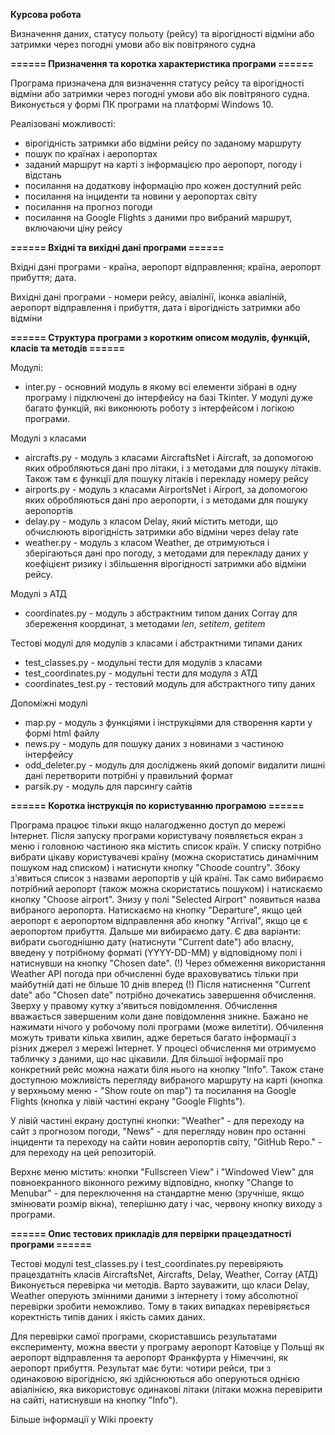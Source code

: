 __Курсова робота__

Визначення даних, статусу польоту (рейсу) та вірогідності відміни або затримки через погодні умови або вік повітряного судна

__====== Призначення та коротка характеристика програми ======__

Програма призначена для визначення статусу рейсу та вірогідності відміни або затримки через погодні умови або вік повітряного судна.
Виконується у формі ПК програми на платформі Windows 10.

Реалізовані можливості:
* вірогідність затримки або відміни рейсу по заданому маршруту
* пошук по країнах і аеропортах
* заданий маршрут на карті з інформацією про аеропорт, погоду і відстань
* посилання на додаткову інформацію про кожен доступний рейс
* посилання на інциденти та новини у аеропортах світу
* посилання на прогноз погоди
* посилання на Google Flights з даними про вибраний маршрут, включаючи ціну рейсу

__====== Вхідні та вихідні дані програми ======__

Вхідні дані програми - країна, аеропорт відправлення; країна, аеропорт прибуття; дата.

Вихідні дані програми - номери рейсу, авіалінії, іконка авіаліній, аеропорт відправлення і прибуття, дата і вірогідність затримки або відміни

__====== Структура програми з коротким описом модулів, функцій, класів та методів ======__

Модулі:

* inter.py - основний модуль в якому всі елементи зібрані в одну програму і підключені до інтерфейсу на базі Tkinter. У модулі дуже багато функцій, які виконюють роботу з інтерфейсом і логікою програми.

Модулі з класами
* aircrafts.py - модуль з класами AircraftsNet i Aircraft, за допомогою яких обробляються дані про літаки, і з методами для пошуку літаків. Також там є функції для пошуку літаків і перекладу номеру рейсу
* airports.py - модуль з класами AirportsNet i Airport, за допомогою яких обробляються дані про аеропорти, і з методами для пошуку аеропортів
* delay.py - модуль з класом Delay, який містить методи, що обчислюють вірогідність затримки або відміни через delay rate
* weather.py - модуль з класом Weather, де отримуються і зберігаються дані про погоду, з методами для перекладу даних у коефіцієнт ризику і збільшення вірогідності затримки або відміни рейсу.

Модулі з АТД

* coordinates.py - модуль з абстрактним типом даних Corray для збереження координат, з методами _len_, _setitem_, _getitem_

Тестові модулі для модулів з класами і абстрактними типами даних

* test_classes.py - модульні тести для модулів з класами
* test_coordinates.py - модульні тести для модуля з АТД
* coordinates_test.py - тестовий модуль для абстрактного типу даних

Допоміжні модулі

* map.py - модуль з функціями і інструкціями для створення карти у формі html файлу 
* news.py - модуль для пошуку даних з новинами з частиною інтерфейсу
* odd_deleter.py - модуль для досліджень який допоміг видалити лишні дані перетворити потрібні у правильний формат
* parsik.py - модуль для парсингу сайтів

__====== Коротка інструкція по користуванню програмою ======__

Програма працює тільки якщо налагодженно доступ до мережі Інтернет.
Після запуску програми користувачу появляється екран з меню і головною частиною яка містить список країн. У списку потрібно вибрати цікаву користувачеві країну (можна скористатись динамічним пошуком над списком) і натиснути кнопку "Choode country". Збоку з'явиться список з назвами аеропортів у цій країні. Так само вибираємо потрібний аеропорт (також можна скористатись пошуком) і натискаємо кнопку "Choose airport". Знизу у полі "Selected Airport" появиться назва вибраного аеропорта. Натискаємо на кнопку "Departure", якщо цей аеропорт є аеропортом відправлення або кнопку "Arrival", якщо це є аеропортом прибуття. Дальше ми вибираємо дату. Є два варіанти: вибрати сьогоднішню дату (натиснути "Current date") або власну, введену у потрібному форматі (YYYY-DD-MM) у відповідному полі і натиснувши на кнопку "Chosen date". (!) Через обмеження використання Weather API погода при обчисленні буде враховуватись тільки при майбутній даті не більше 10 днів вперед (!) Після натиснення "Current date" або "Chosen date" потрібно дочекатись завершення обчислення. Зверху у правому кутку з'явиться повідомлення. Обчислення вважається завершеним коли дане повідомлення зникне. Бажано не нажимати нічого у робочому полі програми (може вилетіти). Обчилення можуть тривати кілька хвилин, адже береться багато інформації з різних джерел з мережі Інтернет. У процесі обчислення ми отримуємо табличку з даними, що нас цікавили. Для більшої інформаії про конкретний рейс можна нажати біля нього на кнопку "Info". Також стане доступною можливість перегляду вибраного маршруту на карті (кнопка у верхньому меню - "Show route on map") та посилання на Google Flights (кнопка у лівій частині екрану "Google Flights").

У лівій частині екрану доступні кнопки: "Weather" - для переходу на сайт з прогнозом погоди, "News" - для перегляду новин про останні інциденти та переходу на сайти новин аеропортів світу, "GitHub Repo." - для переходу на цей репозиторій.

Верхнє меню містить: кнопки "Fullscreen View" i "Windowed View" для повноекранного віконного режиму відповідно, кнопку "Change to Menubar" - для переключення на стандартне меню (зручніше, якщо змінювати розмір вікна), теперішню дату і час, червону кнопку виходу з програми.

__====== Опис тестових прикладів для первірки працездатності програми ======__

Тестові модулі test_classes.py i test_coordinates.py перевіряють працездатніть класів AircraftsNet, Aircrafts, Delay, Weather, Corray (АТД)
Виконується перевірка чи методів. Варто зауважити, що класи Delay, Weather оперують змінними даними з інтернету і тому абсолютної перевірки зробити неможливо. Тому в таких випадках перевіряється коректність типів даних і якість самих даних.

Для перевірки самої програми, скориставшись результатами експерименту, можна ввести у програму аеропорт Катовіце у Польщі як аеропорт відправлення та аеропорт Франкфурта у Німеччині, як аеропорт прибуття. Результат має бути: чотири рейси, три з одинаковою вірогіднісю, які здійснюються або оперуються однією авіалінією, яка використовує одинакові літаки (літаки можна перевірити на сайті, натиснувши на кнопку "Info").

Більше інформації у Wiki проекту
